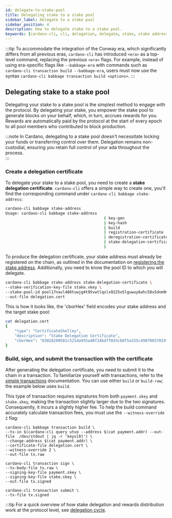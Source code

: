 ```yaml
---
id: delegate-to-stake-pool
title: Delegating stake to a stake pool
sidebar_label: Delegate to a stake pool
sidebar_position: 4
description: How to delegate stake to a stake pool.
keywords: [cardano-cli, cli, delegation, delegate, stake, stake addresses, cardano-node, transactions]
---
```


:::tip
To accommodate the integration of the Conway era, which significantly differs from all previous eras, `cardano-cli` has introduced `<era>` as a top-level command, replacing the previous `<era>` flags. For example, instead of using era-specific flags like `--babbage-era` with commands such as `cardano-cli transaction build --babbage-era`, users must now use the syntax `cardano-cli babbage transaction build <options>`.
:::

## Delegating stake to a stake pool

Delegating your stake to a stake pool is the simplest method to engage with the protocol. By delegating your stake, you empower the stake pool to generate blocks on your behalf, which, in turn, accrues rewards for you. Rewards are automatically paid by the protocol at the start of every epoch to all pool members who contributed to block production.  

:::note
In Cardano, delegating to a stake pool doesn't necessitate locking your funds or transferring control over them. Delegation remains non-custodial, ensuring you retain full control of your ada throughout the process.  
:::

### Create a delegation certificate

To delegate your stake to a stake pool, you need to create a **stake delegation certificate**. `cardano-cli` offers a simple way to create one, you'll find the corresponding command under `cardano-cli babbage stake-address`:

```bash
cardano-cli babbage stake-address
Usage: cardano-cli babbage stake-address
                                           ( key-gen
                                           | key-hash
                                           | build
                                           | registration-certificate
                                           | deregistration-certificate
                                           | stake-delegation-certificate
                                           )
```

To produce the delegation certificate, your stake address must already be registered on the chain, as outlined in the documentation on [registering the stake address](./stakeAddressRegistration). Additionally, you need to know the pool ID to which you will delegate.

```bash
cardano-cli babbage stake-address stake-delegation-certificate \
--stake-verification-key-file stake.vkey \
--stake-pool-id pool17navl486tuwjg4t95vwtlqslx9225x5lguwuy6ahc58x5dnm9ma \
--out-file delegation.cert
```

This is how it looks like, the 'cborHex' field encodes your stake address and the target stake pool:

```bash
cat delegation.cert
{
    "type": "CertificateShelley",
    "description": "Stake Delegation Certificate",
    "cborHex": "83028200581c521da955ad8f24bdff8d3cb8f5a155c49870037019fcdf20949e7e5e581cf4facfd4fa5f1d245565a31cbf821f3154aa1a9f471dc26bb7c50e6a"
}
```

### Build, sign, and submit the transaction with the certificate

After generating the delegation certificate, you need to submit it to the chain in a transaction. To familiarize yourself with transactions, refer to the [simple transactions](./simpleTransactions) documentation. You can use either `build` or `build-raw`; the example below uses `build`.

This type of transaction requires signatures from both `payment.skey` and `stake.skey`, making the transaction slightly larger due to the two signatures. Consequently, it incurs a slightly higher fee. To help the build command accurately calculate transaction fees, you must use the `--witness-override 2` flag:

```
cardano-cli babbage transaction build \
--tx-in $(cardano-cli query utxo --address $(cat payment.addr) --out-file  /dev/stdout | jq -r 'keys[0]') \
--change-address $(cat payment.addr) \
--certificate-file delegation.cert \
--witness-override 2 \
--out-file tx.raw
```

```
cardano-cli transaction sign \
--tx-body-file tx.raw \
--signing-key-file payment.skey \
--signing-key-file stake.skey \
--out-file tx.signed
```

```
cardano-cli transaction submit \
--tx-file tx.signed 
```

:::tip
For a quick overview of how stake delegation and rewards distribution work at the protocol level, see [delegation cycle](../cardano-node/delegationCycle).
